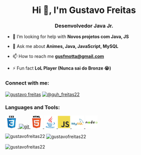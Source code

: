 <h1 align="center">Hi 👋, I'm Gustavo Freitas</h1>
<h3 align="center">Desenvolvedor Java Jr.</h3>

- 🤝 I’m looking for help with **Novos projetos com Java, JS**

- 💬 Ask me about **Animes, Java, JavaScript, MySQL**

- 📫 How to reach me **gusfmotta@gmail.com**

- ⚡ Fun fact **LoL Player (Nunca sai do Bronze 😭)**

<h3 align="left">Connect with me:</h3>
<p align="left">
<a href="https://www.linkedin.com/in/gustavo-freitas22/" target="blank"><img align="center" src="https://raw.githubusercontent.com/rahuldkjain/github-profile-readme-generator/master/src/images/icons/Social/linked-in-alt.svg" alt="gustavo freitas" height="30" width="40" /></a>
<a href="https://instagram.com/guh_freitas22" target="blank"><img align="center" src="https://raw.githubusercontent.com/rahuldkjain/github-profile-readme-generator/master/src/images/icons/Social/instagram.svg" alt="@guh_freitas22" height="30" width="40" /></a>
</p>

<h3 align="left">Languages and Tools:</h3>
<p align="left"> <a href="https://www.w3schools.com/css/" target="_blank"> <img src="https://raw.githubusercontent.com/devicons/devicon/master/icons/css3/css3-original-wordmark.svg" alt="css3" width="40" height="40"/> </a> <a href="https://git-scm.com/" target="_blank"> <img src="https://www.vectorlogo.zone/logos/git-scm/git-scm-icon.svg" alt="git" width="40" height="40"/> </a> <a href="https://www.w3.org/html/" target="_blank"> <img src="https://raw.githubusercontent.com/devicons/devicon/master/icons/html5/html5-original-wordmark.svg" alt="html5" width="40" height="40"/> </a> <a href="https://www.java.com" target="_blank"> <img src="https://raw.githubusercontent.com/devicons/devicon/master/icons/java/java-original.svg" alt="java" width="40" height="40"/> </a> <a href="https://developer.mozilla.org/en-US/docs/Web/JavaScript" target="_blank"> <img src="https://raw.githubusercontent.com/devicons/devicon/master/icons/javascript/javascript-original.svg" alt="javascript" width="40" height="40"/> </a> <a href="https://www.mysql.com/" target="_blank"> <img src="https://raw.githubusercontent.com/devicons/devicon/master/icons/mysql/mysql-original-wordmark.svg" alt="mysql" width="40" height="40"/> </a> <a href="https://nodejs.org" target="_blank"> <img src="https://raw.githubusercontent.com/devicons/devicon/master/icons/nodejs/nodejs-original-wordmark.svg" alt="nodejs" width="40" height="40"/> </a> </p>

<p><img align="left" src="https://github-readme-stats.vercel.app/api/top-langs?username=gustavofreitas22&show_icons=true&locale=en&layout=compact" alt="gustavofreitas22" /></p>

<p>&nbsp;<img align="center" src="https://github-readme-stats.vercel.app/api?username=gustavofreitas22&show_icons=true&locale=en" alt="gustavofreitas22" /></p>

<p><img align="center" src="https://github-readme-streak-stats.herokuapp.com/?user=gustavofreitas22&" alt="gustavofreitas22" /></p>
